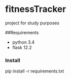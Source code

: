 # fitnessTracker
project for study purposes

##Requirements
- python 3.4
- flask 12.2

### Install
pip install -r requirements.txt
